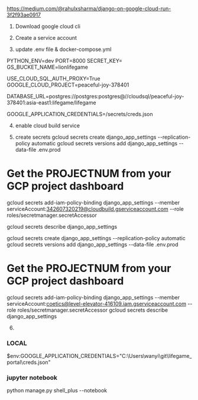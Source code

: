 https://medium.com/@rahulxsharma/django-on-google-cloud-run-3f2f93ae0917

1. Download google cloud cli

2. Create a service account

3. update .env file & docker-compose.yml

PYTHON_ENV=dev
PORT=8000
SECRET_KEY=<SECRET>
GS_BUCKET_NAME=lionlifegame

USE_CLOUD_SQL_AUTH_PROXY=True
GOOGLE_CLOUD_PROJECT=peaceful-joy-378401

DATABASE_URL=postgres://postgres:postgres@//cloudsql/peaceful-joy-378401:asia-east1:lifegame/lifegame

GOOGLE_APPLICATION_CREDENTIALS=/secrets/creds.json

4. enable cloud build service 

5. create secrets
gcloud secrets create django_app_settings --replication-policy automatic
gcloud secrets versions add django_app_settings --data-file .env.prod

# Get the PROJECTNUM from your GCP project dashboard
gcloud secrets add-iam-policy-binding django_app_settings --member serviceAccount:342607320219@cloudbuild.gserviceaccount.com --role roles/secretmanager.secretAccessor

gcloud secrets describe django_app_settings



gcloud secrets create django_app_settings --replication-policy automatic
gcloud secrets versions add django_app_settings --data-file .env.prod

# Get the PROJECTNUM from your GCP project dashboard
gcloud secrets add-iam-policy-binding django_app_settings --member serviceAccount:coetics@level-elevator-416109.iam.gserviceaccount.com --role roles/secretmanager.secretAccessor
gcloud secrets describe django_app_settings

6. 

### LOCAL
$env:GOOGLE_APPLICATION_CREDENTIALS="C:\Users\wanyi\git\lifegame_portal\creds.json"

### jupyter notebook
python manage.py shell_plus --notebook